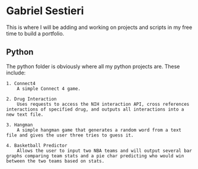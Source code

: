 # Gabriel Sestieri
This is where I will be adding and working on projects and scripts in my free time to build a portfolio. 

## Python
The python folder is obviously where all my python projects are. These include:

	1. Connect4
		A simple Connect 4 game.

	2. Drug Interaction
		Uses requests to access the NIH interaction API, cross references interactions of specified drug, and outputs all interactions into a new text file.

	3. Hangman
		A simple hangman game that generates a random word from a text file and gives the user three tries to guess it.
	
	4. Basketball Predictor
		Allows the user to input two NBA teams and will output several bar graphs comparing team stats and a pie char predicting who would win between the two teams based on stats.
	
